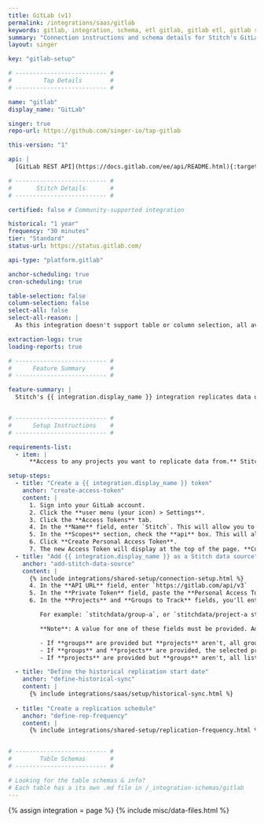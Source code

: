 ```yaml
---
title: GitLab (v1)
permalink: /integrations/saas/gitlab
keywords: gitlab, integration, schema, etl gitlab, gitlab etl, gitlab schema
summary: "Connection instructions and schema details for Stitch's GitLab integration."
layout: singer

key: "gitlab-setup"

# -------------------------- #
#         Tap Details        #
# -------------------------- #

name: "gitlab"
display_name: "GitLab"

singer: true
repo-url: https://github.com/singer-io/tap-gitlab

this-version: "1"

api: |
  [GitLab REST API](https://docs.gitlab.com/ee/api/README.html){:target="new"}

# -------------------------- #
#       Stitch Details       #
# -------------------------- #

certified: false # Community-supported integration

historical: "1 year"
frequency: "30 minutes"
tier: "Standard"
status-url: https://status.gitlab.com/

api-type: "platform.gitlab"

anchor-scheduling: true
cron-scheduling: true

table-selection: false
column-selection: false
select-all: false
select-all-reason: |
  As this integration doesn't support table or column selection, all available tables and columns are automatically replicated.

extraction-logs: true
loading-reports: true

# -------------------------- #
#      Feature Summary       #
# -------------------------- #

feature-summary: |
  Stitch's {{ integration.display_name }} integration replicates data using the {{ integration.api | flatify | strip }}. Refer to the [Schema](#schema) section for a list of objects available for replication.


# -------------------------- #
#      Setup Instructions    #
# -------------------------- #

requirements-list:
  - item: |
      **Access to any projects you want to replicate data from.** Stitch will only be able to access the same projects as the user who creates the integration.

setup-steps:
  - title: "Create a {{ integration.display_name }} token"
    anchor: "create-access-token"
    content: |
      1. Sign into your GitLab account.
      2. Click the **user menu (your icon) > Settings**.
      3. Click the **Access Tokens** tab.
      4. In the **Name** field, enter `Stitch`. This will allow you to easily identify what application is using the token.
      5. In the **Scopes** section, check the **api** box. This will allow Stitch to access your API and replicate your GitLab data.
      6. Click **Create Personal Access Token**.
      7. The new Access Token will display at the top of the page. **Copy the token before navigating away from the page** - GitLab won't display it again.
  - title: "Add {{ integration.display_name }} as a Stitch data source"
    anchor: "add-stitch-data-source"
    content: |
      {% include integrations/shared-setup/connection-setup.html %}
      4. In the **API URL** field, enter `https://gitlab.com/api/v3`
      5. In the **Private Token** field, paste the **Personal Access Token** you created in the previous section.
      6. In the **Projects** and **Groups to Track** fields, you'll enter the projects and/or groups you want to track as a **space-separated** list.

         For example: `stitchdata/group-a`, or `stitchdata/project-a stitchdata/project-b`

         **Note**: A value for one of these fields must be provided. Additionally, the way you define these settings determines how some data is replicated:

         - If **groups** are provided but **projects** aren't, all group projects will be replicated.
         - If **groups** and **projects** are provided, the selected projects of the listed groups will be replicated.
         - If **projects** are provided but **groups** aren't, all listed projects will be replicated.

  - title: "Define the historical replication start date"
    anchor: "define-historical-sync"
    content: |
      {% include integrations/saas/setup/historical-sync.html %}
  
  - title: "Create a replication schedule"
    anchor: "define-rep-frequency"
    content: |
      {% include integrations/shared-setup/replication-frequency.html %}


# -------------------------- #
#        Table Schemas       #
# -------------------------- #

# Looking for the table schemas & info?
# Each table has a its own .md file in /_integration-schemas/gitlab
---
```

{% assign integration = page %}
{% include misc/data-files.html %}